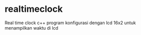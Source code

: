 # realtimeclock
Real time clock c++ program
konfigurasi dengan lcd 16x2 untuk menampilkan waktu di lcd
